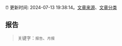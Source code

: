 :alarm_clock: 更新时间: 2024-07-13 19:38:14。[文章来源](/README.md)、[文章分类](/TAGS.md)

## 报告


> 关键字：`报告`、`月报`




